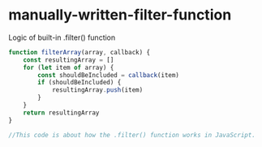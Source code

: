 # manually-written-filter-function
 Logic of built-in .filter() function

```javascript
function filterArray(array, callback) {
    const resultingArray = []
    for (let item of array) {
        const shouldBeIncluded = callback(item)
        if (shouldBeIncluded) {
            resultingArray.push(item)
        }
    }
    return resultingArray
}

//This code is about how the .filter() function works in JavaScript.